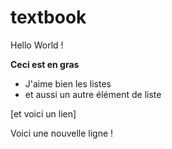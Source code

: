 # textbook
Hello World !

**Ceci est en gras**

- J'aime bien les listes
- et aussi un autre élément de liste

[et voici un lien]

Voici une nouvelle ligne !
